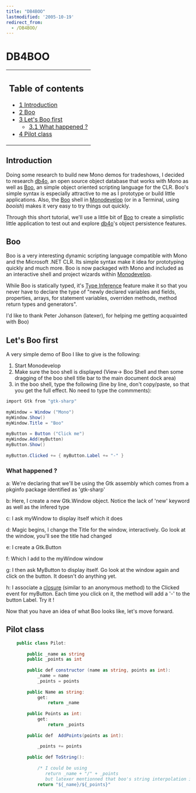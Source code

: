 ```yaml
---
title: "DB4BOO"
lastmodified: '2005-10-19'
redirect_from:
  - /DB4BOO/
---
```


DB4BOO
======

<table>
<col width="100%" />
<tbody>
<tr class="odd">
<td align="left"><h2>Table of contents</h2>
<ul>
<li><a href="#introduction">1 Introduction</a></li>
<li><a href="#boo">2 Boo</a></li>
<li><a href="#lets-boo-first">3 Let's Boo first</a>
<ul>
<li><a href="#what-happened">3.1 What happened ?</a></li>
</ul></li>
<li><a href="#pilot-class">4 Pilot class</a></li>
</ul></td>
</tr>
</tbody>
</table>

Introduction
------------

Doing some research to build new Mono demos for tradeshows, I decided to research [db4o](/DB4O), an open source object database that works with Mono as well as [Boo](http://boo.codehaus.org/), an simple object oriented scripting language for the CLR. Boo's simple syntax is especially attractive to me as I prototype or build little applications. Also, the [Boo](http://boo.codehaus.org/) shell in [Monodevelop](/Development_Environments) (or in a Terminal, using *booish*) makes it very easy to try things out quickly.

Through this short tutorial, we'll use a little bit of [Boo](http://boo.codehaus.org/) to create a simplistic little application to test out and explore [db4o](/DB4O)'s object persistence features.

Boo
---

Boo is a very interesting dynamic scripting language compatible with Mono and the Microsoft .NET CLR. Its simple syntax make it idea for prototyping quickly and much more. Boo is now packaged with Mono and included as an interactive shell and project wizards within [Monodevelop](/Development_Environments).

While Boo is statically typed, it's [Type Inference](http://boo.codehaus.org/Type+Inference) feature make it so that you never have to declare the type of "newly declared variables and fields, properties, arrays, for statement variables, overriden methods, method return types and generators".

I'd like to thank Peter Johanson (latexer), for helping me getting acquainted with Boo)

Let's Boo first
---------------

A very simple demo of Boo I like to give is the following:

1.  Start Monodevelop
2.  Make sure the boo shell is displayed (View-\> Boo Shell and then some dragging of the boo shell title bar to the main document dock area)
3.  in the boo shell, type the following (line by line, don't copy/paste, so that you get the full effect. No need to type the commments):

<!-- -->

``` csharp
import Gtk from "gtk-sharp"                                                        // (a)
 
myWindow = Window ("Mono")                                                         // (b)
myWindow.Show()                                                                    // (c)
myWindow.Title = "Boo"                                                             // (d)
 
myButton = Button ("Click me")                                                     // (e)
myWindow.Add(myButton)                                                             // (f)
myButton.Show()                                                                    // (g)
 
myButton.Clicked += { myButton.Label += "-" }                                      // (h)
```

### What happened ?

a: We're declaring that we'll be using the Gtk assembly which comes from a pkginfo package identified as 'gtk-sharp'

b: Here, I create a new Gtk.Window object. Notice the lack of 'new' keyword as well as the infered type

c: I ask myWindow to display itself which it does

d: Magic begins, I change the Title for the window, interactively. Go look at the window, you'll see the title had changed

e: I create a Gtk.Button

f: Which I add to the myWindow window

g: I then ask MyButton to display itself. Go look at the window again and click on the button. It doesn't do anything yet.

h: I associate a [closure](http://boo.codehaus.org/Closures) (similar to an anonymous method) to the Clicked event for myButton. Each time you click on it, the method will add a '-' to the button Label. Try it !

 Now that you have an idea of what Boo looks like, let's move forward.

Pilot class
-----------

``` csharp
    public class Pilot:
 
        public _name as string
        public _points as int
 
        public def constructor (name as string, points as int):
            _name = name
            _points = points
 
        public Name as string:
            get:
                return _name
 
        public Points as int:
            get:
                return _points
 
        public def  AddPoints(points as int):
 
            _points += points
 
        public def ToString():
 
            /* I could be using
               return _name + "/" + _points
               but latexer mentionned that boo's string interpolation is best : */
            return "${_name}/${_points}"
```
